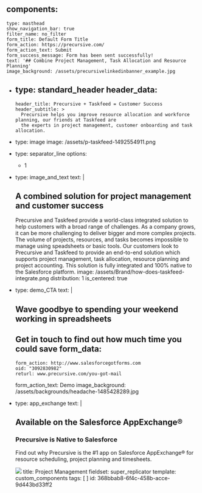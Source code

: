 components:
  - 
    type: masthead
    show_navigation_bar: true
    filter_name: no_filter
    form_title: Default Form Title
    form_action: https://precursive.com/
    form_action_text: Submit
    form_success_message: Form has been sent successfully!
    text: '## Combine Project Management, Task Allocation and Resource Planning'
    image_background: /assets/precursivelinkedinbanner_example.jpg
  - 
    type: standard_header
    header_data:
      - 
        header_title: Precursive + Taskfeed = Customer Success
        header_subtitle: >
          Precursive helps you improve resource allocation and workforce planning, our friends at Taskfeed are
          the experts in project management, customer onboarding and task allocation.
  - 
    type: image
    image: /assets/p-taskfeed-1492554911.png
  - 
    type: separator_line
    options:
      - 1
  - 
    type: image_and_text
    text: |
      ## A combined solution for project management and customer success
      Precursive and Taskfeed provide a world-class integrated solution to help customers with a broad range of challenges. As a company grows, it can be more challenging to deliver bigger and more complex projects. The volume of projects, resources, and tasks becomes impossible to manage using speadsheets or basic tools. Our customers look to Precursive and Taskfeed to provide an end-to-end solution which supports project management, task allocation, resource planning and project accounting. This solution is fully integrated and 100% native to the Salesforce platform.
    image: /assets/Brand/how-does-taskfeed-integrate.png
    distribution: 1
    is_centered: true
  - 
    type: demo_CTA
    text: |
      ## Wave goodbye to spending your weekend working in spreadsheets
      Get in touch to find out how much time you could save
    form_data:
      - 
        form_action: http://www.salesforcegotforms.com
        oid: "3092830982"
        returl: www.precursive.com/you-got-mail
    form_action_text: Demo
    image_background: /assets/backgrounds/headache-1485428289.jpg
  - 
    type: app_exchange
    text: |
      ## Available on the Salesforce AppExchange®
      ### Precursive is Native to Salesforce
      
      Find out why Precursive is the #1 app on Salesforce AppExchange® for resource scheduling, project planning and timesheets.
      
      [![](http://localhost:8888/site/themes/precursive/img/logos/appexchange.svg)](dude.com)
title: Project Management
fieldset: super_replicator
template: custom_components
tags: [ ]
id: 368bbab8-6f4c-458b-acce-9d443bd33ff2
